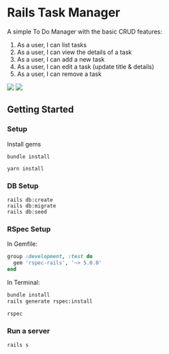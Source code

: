 <!-- # README

This README would normally document whatever steps are necessary to get the
application up and running.

Things you may want to cover:

* Ruby version

* System dependencies

* Configuration

* Database creation

* Database initialization

* How to run the test suite

* Services (job queues, cache servers, search engines, etc.)

* Deployment instructions

* ... -->
# Rails Task Manager

A simple To Do Manager with the basic CRUD features:

1. As a user, I can list tasks
1. As a user, I can view the details of a task
1. As a user, I can add a new task
1. As a user, I can edit a task (update title & details)
1. As a user, I can remove a task

![](https://media.giphy.com/media/Ji2h8jkfyhGvF3yEHo/giphy.gif)
![](https://media.giphy.com/media/vTu2pZaMMk540xUxof/giphy.gif)
## Getting Started
### Setup

Install gems
```
bundle install
```
```
yarn install
```

### DB Setup
```
rails db:create
rails db:migrate
rails db:seed
```

### RSpec Setup
In Gemfile:

```ruby
group :development, :test do
  gem 'rspec-rails', '~> 5.0.0'
end
```

In Terminal:

```zsh
bundle install
rails generate rspec:install
```

```
rspec
```
### Run a server
```
rails s
```
